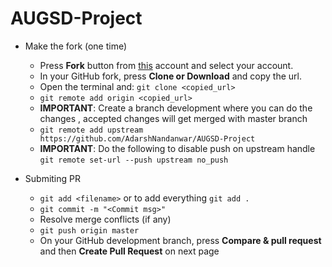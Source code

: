# AUGSD-Project

- Make the fork (one time)
	- Press **Fork** button from [this](https://github.com/AdarshNandanwar/AUGSD-Project) account and select your account.
	- In your GitHub fork, press **Clone or Download** and copy the url.
	- Open the terminal and: `git clone <copied_url>`
	- `git remote add origin <copied_url>`
	- **IMPORTANT**: Create a branch development where you can do the changes , accepted changes will get merged with master branch
	- `git remote add upstream https://github.com/AdarshNandanwar/AUGSD-Project`
	- **IMPORTANT**: Do the following to disable push on upstream handle `git remote set-url --push upstream no_push`

- Submiting PR
	- `git add <filename>` or to add everything `git add .`
	- `git commit -m "<Commit msg>"`
	- Resolve merge conflicts (if any) 
	- `git push origin master`
	- On your GitHub development branch, press **Compare & pull request** and then **Create Pull Request** on next page
